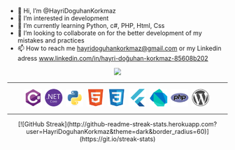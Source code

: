 - 👋 Hi, I’m @HayriDoguhanKorkmaz
- 👀 I’m interested in development
- 🌱 I’m currently learning Python, c#, PHP, Html, Css
- 💞️ I’m looking to collaborate on for the better development of my mistakes and practices
- 📫 How to reach me hayridoguhankorkmaz@gmail.com or my Linkedin adress www.linkedin.com/in/hayri-doğuhan-korkmaz-85608b202

<div id="header" align="center">
<img src="https://media2.giphy.com/media/v1.Y2lkPTc5MGI3NjExMzBkODVvazNraDNzbDMzZ21jZ3phZTh3d2p4MXNjYnEyNG51bzdzayZlcD12MV9pbnRlcm5hbF9naWZfYnlfaWQmY3Q9Zw/scZPhLqaVOM1qG4lT9/giphy.gif" width="100"/>
</div>
<hr>
<div id="skills" align="center">
  <img src="https://github.com/devicons/devicon/blob/master/icons/csharp/csharp-original.svg" title="Csharp" alt="Csharp" width="40" height="40"/>&nbsp;
  <img src="https://github.com/devicons/devicon/blob/master/icons/dotnetcore/dotnetcore-original.svg" title="Dotnetcore" alt="Dotnetcore" width="40" height="40"/>&nbsp;
  <img src="https://github.com/devicons/devicon/blob/master/icons/python/python-original.svg" title="Python" alt="Python" width="40" height="40"/>&nbsp;
  <img src="https://github.com/devicons/devicon/blob/master/icons/html5/html5-original.svg" title="Html" alt="Html" width="40" height="40"/>&nbsp;
  <img src="https://github.com/devicons/devicon/blob/master/icons/css3/css3-original.svg" title="Css" alt="Css" width="40" height="40"/>&nbsp;
  <img src="https://github.com/devicons/devicon/blob/master/icons/flutter/flutter-original.svg" title="Flutter" alt="Flutter" width="40" height="40"/>&nbsp;
  <img src="https://github.com/devicons/devicon/blob/master/icons/dart/dart-original.svg" title="Dart" alt="Dart" width="40" height="40"/>&nbsp;
  <img src="https://github.com/devicons/devicon/blob/master/icons/php/php-original.svg" title="Php" alt="Php" width="40" height="40"/>&nbsp;
  <img src="https://github.com/devicons/devicon/blob/master/icons/wordpress/wordpress-plain.svg" title="Wordpress" alt="Wordpress" width="40" height="40"/>&nbsp;
</div>
<hr>
<div id="stats" align="center">
[![GitHub Streak](http://github-readme-streak-stats.herokuapp.com?user=HayriDoguhanKorkmaz&theme=dark&border_radius=60)](https://git.io/streak-stats)
</div>
<!---
HayriDoguhanKorkmaz/HayriDoguhanKorkmaz is a ✨ special ✨ repository because its `README.md` (this file) appears on your GitHub profile.
You can click the Preview link to take a look at your changes.
--->
